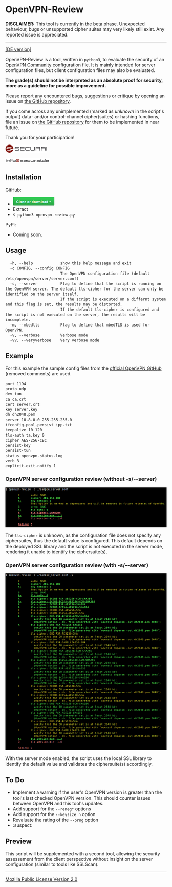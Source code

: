 # OpenVPN-Review

**DISCLAIMER:** This tool is currently in the beta phase. Unexpected behaviour, bugs or unsupported cipher suites may very likely still exist. Any reported issue is appreciated.

---

[[DE version]](README.de.md)

OpenVPN-Review is a tool, written in `python3`, to evaluate the security of an [OpenVPN Community](https://openvpn.net/index.php/open-source.html) configuration file.
It is mainly intended for server configuration files, but client configuration files may also be evaluated.

**The grade(s) should not be interpreted as an absolute proof for security, more as a guideline for possible improvement.**

Please report any encountered bugs, suggestions or critique by opening an issue on [the GitHub repository](https://github.com/securai/openvpn-review).

If you come across any unimplemented (marked as *unknown* in the script's output) data- and/or control-channel cipher(suites) or hashing functions, file an issue on [the GitHub repository](https://github.com/securai/openvpn-review) for them to be implemented in near future.

Thank you for your participation!


[![Securai](/img/securai.png)](https://securai.de)

[![Contact](/img/mail.png)](https://www.securai.de/en/contact/)


## Installation

GitHub:

 * [![Clone or download](/img/cod.png)](https://github.com/securai/openvpn-review/archive/master.zip)
 * Extract
 * `$ python3 openvpn-review.py`

PyPi:

 * Coming soon.

## Usage

```
  -h, --help            show this help message and exit
  -c CONFIG, --config CONFIG
                        The OpenVPN configuration file (default /etc/openvpn/server/server.conf)
  -s, --server          Flag to define that the script is running on the OpenVPN server. The default tls-cipher for the server can only be identified on the server itself.
                        If the script is executed on a differnt system and this flag is set, the results may be distorted.
                        If the default tls-cipher is configured and the script is not executed on the server, the results will be incomplete.
  -m, --mbedtls         Flag to define that mbedTLS is used for OpenVPN.
  -v, --verbose         Verbose mode
  -vv, --veryverbose    Very verbose mode
```


## Example

For this example the sample config files from the [official OpenVPN GitHub](https://github.com/OpenVPN/openvpn/tree/master/sample/sample-config-files) (removed comments) are used.

```
port 1194
proto udp
dev tun
ca ca.crt
cert server.crt
key server.key
dh dh2048.pem
server 10.8.0.0 255.255.255.0
ifconfig-pool-persist ipp.txt
keepalive 10 120
tls-auth ta.key 0
cipher AES-256-CBC
persist-key
persist-tun
status openvpn-status.log
verb 3
explicit-exit-notify 1
```


### OpenVPN server configuration review (without -s/--server)

![OpenVPN server configuration review (without -s/--server)](/img/wo.png)

The `tls-cipher` is unknown, as the configuration file does not specify any ciphersuites, thus the default value is configured. This default depends on the deployed SSL library and the script is not executed in the server mode, rendering it unable to identify the ciphersuite(s).

### OpenVPN server configuration review (with -s/--server)

![OpenVPN server configuration review (with -s/--server)](/img/w.png)

With the server mode enabled, the script uses the local SSL library to identify the default value and validates the ciphersuite(s) accordingly.

## To Do

 * Implement a warning if the user's OpenVPN version is greater than the tool's last checked OpenVPN version. This should counter issues between OpenVPN and this tool's updates.
 * Add support for the `--reneg*` options
 * Add support for the `--keysize n` option
 * Revaluate the rating of the `--prng` option
 * :suspect:


## Preview

This script will be supplemented with a second tool, allowing the security assessement from the client perspective without insight on the server configuration (similar to tools like SSLScan).

---
[Mozilla Public License Version 2.0](https://www.mozilla.org/media/MPL/2.0/index.txt)